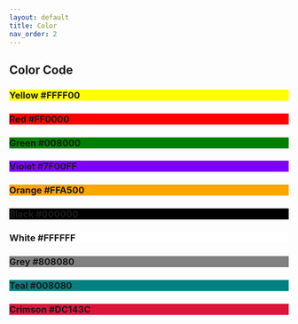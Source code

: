 ```yaml
---
layout: default
title: Color
nav_order: 2
---
```


## Color Code 

<h3 style="background-color:#FFFF00;">Yellow #FFFF00</h3>
<h3 style="background-color:#FF0000;">Red #FF0000</h3>
<h3 style="background-color:#008000;">Green #008000</h3>
<h3 style="background-color:#7F00FF;">Violet #7F00FF</h3>
<h3 style="background-color:#FFA500;">Orange #FFA500</h3>
<h3 style="background-color:#000000;">Black #000000</h3>
<h3 style="background-color:#FFFFFF;">White #FFFFFF</h3>
<h3 style="background-color:#808080;">Grey #808080</h3>
<h3 style="background-color:#008080;">Teal #008080</h3>
<h3 style="background-color:#DC143C;">Crimson #DC143C</h3>





